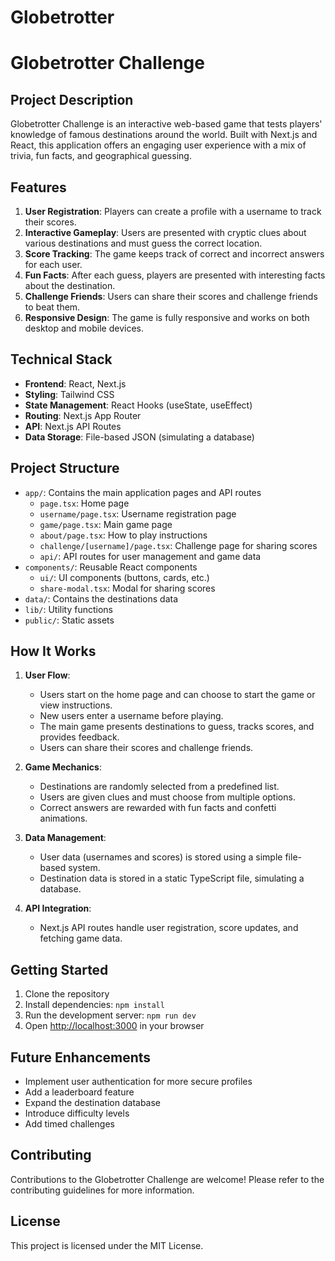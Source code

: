 # Globetrotter

# Globetrotter Challenge

## Project Description

Globetrotter Challenge is an interactive web-based game that tests players' knowledge of famous destinations around the world. Built with Next.js and React, this application offers an engaging user experience with a mix of trivia, fun facts, and geographical guessing.

## Features

1. **User Registration**: Players can create a profile with a username to track their scores.
2. **Interactive Gameplay**: Users are presented with cryptic clues about various destinations and must guess the correct location.
3. **Score Tracking**: The game keeps track of correct and incorrect answers for each user.
4. **Fun Facts**: After each guess, players are presented with interesting facts about the destination.
5. **Challenge Friends**: Users can share their scores and challenge friends to beat them.
6. **Responsive Design**: The game is fully responsive and works on both desktop and mobile devices.

## Technical Stack

- **Frontend**: React, Next.js
- **Styling**: Tailwind CSS
- **State Management**: React Hooks (useState, useEffect)
- **Routing**: Next.js App Router
- **API**: Next.js API Routes
- **Data Storage**: File-based JSON (simulating a database)

## Project Structure

- `app/`: Contains the main application pages and API routes
  - `page.tsx`: Home page
  - `username/page.tsx`: Username registration page
  - `game/page.tsx`: Main game page
  - `about/page.tsx`: How to play instructions
  - `challenge/[username]/page.tsx`: Challenge page for sharing scores
  - `api/`: API routes for user management and game data
- `components/`: Reusable React components
  - `ui/`: UI components (buttons, cards, etc.)
  - `share-modal.tsx`: Modal for sharing scores
- `data/`: Contains the destinations data
- `lib/`: Utility functions
- `public/`: Static assets

## How It Works

1. **User Flow**:
   - Users start on the home page and can choose to start the game or view instructions.
   - New users enter a username before playing.
   - The main game presents destinations to guess, tracks scores, and provides feedback.
   - Users can share their scores and challenge friends.

2. **Game Mechanics**:
   - Destinations are randomly selected from a predefined list.
   - Users are given clues and must choose from multiple options.
   - Correct answers are rewarded with fun facts and confetti animations.

3. **Data Management**:
   - User data (usernames and scores) is stored using a simple file-based system.
   - Destination data is stored in a static TypeScript file, simulating a database.

4. **API Integration**:
   - Next.js API routes handle user registration, score updates, and fetching game data.

## Getting Started

1. Clone the repository
2. Install dependencies: `npm install`
3. Run the development server: `npm run dev`
4. Open [http://localhost:3000](http://localhost:3000) in your browser

## Future Enhancements

- Implement user authentication for more secure profiles
- Add a leaderboard feature
- Expand the destination database
- Introduce difficulty levels
- Add timed challenges

## Contributing

Contributions to the Globetrotter Challenge are welcome! Please refer to the contributing guidelines for more information.

## License

This project is licensed under the MIT License.

